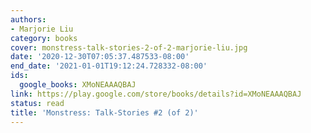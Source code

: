 ```yaml
---
authors:
- Marjorie Liu
category: books
cover: monstress-talk-stories-2-of-2-marjorie-liu.jpg
date: '2020-12-30T07:05:37.487533-08:00'
end_date: '2021-01-01T19:12:24.728332-08:00'
ids:
  google_books: XMoNEAAAQBAJ
link: https://play.google.com/store/books/details?id=XMoNEAAAQBAJ
status: read
title: 'Monstress: Talk-Stories #2 (of 2)'
---
```

